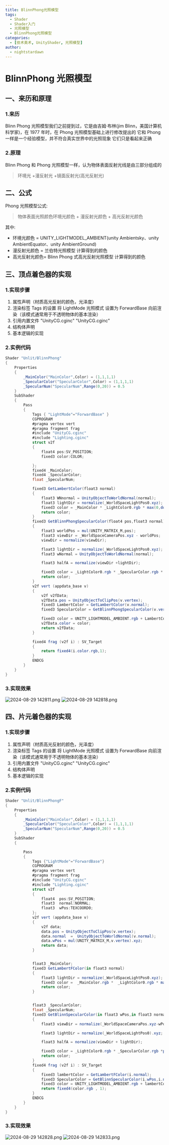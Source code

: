 ```yaml
---
title: BlinnPhong光照模型
tags:
  - Shader
  - Shader入门
  - 光照模型
  - BlinnPhong光照模型
categories:
  - [技术美术, UnityShader, 光照模型]
author:
  - nightstardawn
---
```


# BlinnPhong 光照模型

## 一、来历和原理

### 1.来历

Blinn Phong 光照模型我们之前提到过，它是由吉姆·布林(jim Blinn，美国计算机科学家)，在 1977 年时，在 Phong 光照模型基础上进行修改提出的
它和 Phong 一样是一个经验模型，并不符合真实世界中的光照现象
它们只是看起来正确

### 2.原理

Blinn Phong 和 Phong 光照模型一样，认为物体表面反射光线是由三部分组成的

> 环境光 +漫反射光 +镜面反射光(高光反射光)

## 二、公式

Phong 光照模型公式:

> 物体表面光照颜色环境光颜色 + 漫反射光颜色 + 高光反射光颜色

其中:

- 环境光颜色 = UNITY_LIGHTMODEL_AMBIENT(unity Ambientsky、unity AmbientEquator、unity AmbientGround)
- 漫反射光颜色 = 兰伯特光照模型 计算得到的颜色
- 高光反射光颜色= Blinn Phong 式高光反射光照模型 计算得到的颜色

## 三、顶点着色器的实现

### 1.实现步骤

1. 属性声明（材质高光反射的颜色，光泽度）
2. 渲染标签 Tags 的设置 将 LightMode 光照模式 设置为 ForwardBase 向前渲染（该模式通常用于不透明物体的基本渲染）
3. 引用内置文件 "UnityCG.cginc" "UnityCG.cginc"
4. 结构体声明
5. 基本逻辑的实现

### 2.实例代码

```cs
Shader "Unlit/BlinnPhong"
{
    Properties
    {
        _MainColor("MainColor",Color) = (1,1,1,1)
        _SpecularColor("SpecularColor",Color) = (1,1,1,1)
        _SpecularNum("SpecularNum",Range(0,20)) = 0.5
    }
    SubShader
    {
        Pass
        {
            Tags { "LightMode"="ForwardBase" }
            CGPROGRAM
            #pragma vertex vert
            #pragma fragment frag
            #include "UnityCG.cginc"
            #include "Lighting.cginc"
            struct v2f
            {
                float4 pos:SV_POSITION;
                fixed3 color:COLOR;

            };
            fixed4 _MainColor;
            fixed4 _SpecularColor;
            float _SpecularNum;

            fixed3 GetLambertColor(float3 normal)
            {
                float3 WNnormal = UnityObjectToWorldNormal(normal);
                float3 lightDir = normalize(_WorldSpaceLightPos0.xyz);
                fixed3 color = _MainColor * _LightColor0.rgb * max(0,dot(WNnormal,lightDir));
                return color;
            }
            fixed3 GetBlinnPhongSpecularColor(float4 pos,float3 normal)
            {
                float3 worldPos = mul(UNITY_MATRIX_M,pos);
                float3 viewDir = _WorldSpaceCameraPos.xyz - worldPos;
                viewDir = normalize(viewDir);

                float3 lightDir = normalize(_WorldSpaceLightPos0.xyz);
                float3 wNormal = UnityObjectToWorldNormal(normal);

                float3 halfA = normalize(viewDir +lightDir);

                fixed3 color = _LightColor0.rgb * _SpecularColor.rgb * pow(max(0,dot(wNormal,halfA)),_SpecularNum);
                return color;
            }
            v2f vert (appdata_base v)
            {
                v2f v2fData;
                v2fData.pos = UnityObjectToClipPos(v.vertex);
                fixed3 LambertColor = GetLambertColor(v.normal);
                fixed3 SpecularColor = GetBlinnPhongSpecularColor(v.vertex,v.normal);

                fixed3 color = UNITY_LIGHTMODEL_AMBIENT.rgb + LambertColor + SpecularColor;
                v2fData.color = color;
                return v2fData;
            }

            fixed4 frag (v2f i) : SV_Target
            {
                return fixed4(i.color.rgb,1);
            }
            ENDCG
        }
    }
}

```

### 3.实现效果

![ 2024-08-29 142811.png](https://s2.loli.net/2024/08/29/68QkcD5anU3z1qI.png)
![ 2024-08-29 142818.png](https://s2.loli.net/2024/08/29/vZp6RhzKJGmw79x.png)

## 四、片元着色器的实现

### 1.实现步骤

1. 属性声明（材质高光反射的颜色，光泽度）
2. 渲染标签 Tags 的设置 将 LightMode 光照模式 设置为 ForwardBase 向前渲染（该模式通常用于不透明物体的基本渲染）
3. 引用内置文件 "UnityCG.cginc" "UnityCG.cginc"
4. 结构体声明
5. 基本逻辑的实现

### 2.实例代码

```cs
Shader "Unlit/BlinnPhongF"
{
    Properties
    {
        _MainColor("MainColor",Color) = (1,1,1,1)
        _SpecularColor("SpecularColor",Color) = (1,1,1,1)
        _SpecularNum("SpecularNum",Range(0,20)) = 0.5
    }
    SubShader
    {

        Pass
        {
            Tags {"LightMode"="ForwardBase"}
            CGPROGRAM
            #pragma vertex vert
            #pragma fragment frag
            #include "UnityCG.cginc"
            #include "Lighting.cginc"
            struct v2f
            {
                float4  pos:SV_POSITION;
                float3  normal:NORMAL;
                float3  wPos:TEXCOORD0;
            };
            v2f vert (appdata_base v)
            {
                v2f data;
                data.pos = UnityObjectToClipPos(v.vertex);
                data.normal  =  UnityObjectToWorldNormal(v.normal);
                data.wPos = mul(UNITY_MATRIX_M,v.vertex).xyz;
                return data;
            }


            float3 _MainColor;
            fixed3 GetLambertFColor(in float3 normal)
            {
                float3 lightDir = normalize(_WorldSpaceLightPos0.xyz);
                fixed3 color =  _MainColor.rgb *  _LightColor0.rgb * max(0,dot(lightDir,normal));
                return color;
            }


            float3 _SpecularColor;
            float _SpecularNum;
            fixed3 GetBlinnSpecularColor(in float3 wPos,in float3 normal)
            {
                float3 viewDir = normalize(_WorldSpaceCameraPos.xyz-wPos);

                float3 lightDir = normalize(_WorldSpaceLightPos0).xyz;

                float3 halfA = normalize(viewDir + lightDir);

                fixed3 color = _LightColor0.rgb * _SpecularColor.rgb *pow(max(0,dot(halfA,normal)),_SpecularNum);
                return color;
            }
            fixed4 frag (v2f i) : SV_Target
            {
                fixed3 lambertColor = GetLambertFColor(i.normal);
                fixed3 SpecularColor = GetBlinnSpecularColor(i.wPos,i.normal);
                fixed3 color = UNITY_LIGHTMODEL_AMBIENT.rgb + lambertColor + SpecularColor;
                return fixed4(color.rgb , 1);
            }
            ENDCG
        }
    }
}

```

### 3.实现效果

![ 2024-08-29 142828.png](https://s2.loli.net/2024/08/29/PSqK8Ut5xLuYwog.png)
![ 2024-08-29 142833.png](https://s2.loli.net/2024/08/29/NsnKQdApFaLqPu4.png)
